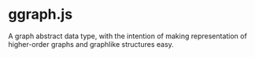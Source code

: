 # ggraph.js

A graph abstract data type, with the intention of making representation of
higher-order graphs and graphlike structures easy.
